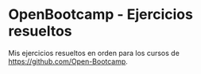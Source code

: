 # OpenBootcamp - Ejercicios resueltos
Mis ejercicios resueltos en orden para los cursos de https://github.com/Open-Bootcamp.
